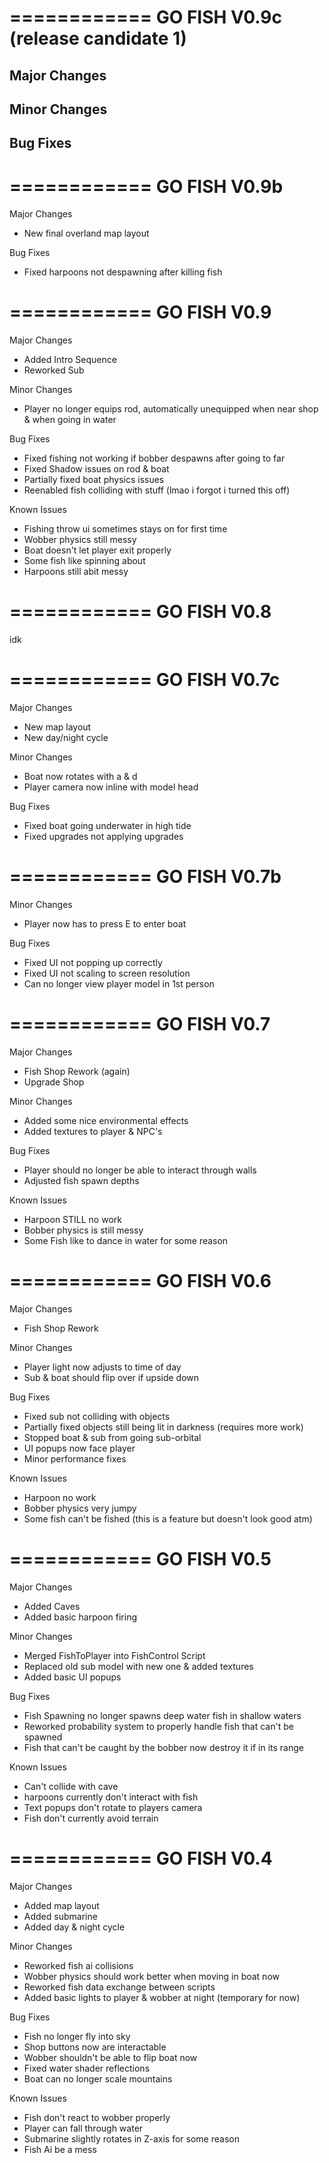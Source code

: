 ============
GO FISH V0.9c (release candidate 1)
============
Major Changes
- 

Minor Changes
-

Bug Fixes
- 

============
GO FISH V0.9b
============
Major Changes
- New final overland map layout

Bug Fixes
- Fixed harpoons not despawning after killing fish

============
GO FISH V0.9
============
Major Changes
- Added Intro Sequence
- Reworked Sub

Minor Changes
- Player no longer equips rod, automatically unequipped when near shop & when going in water

Bug Fixes
- Fixed fishing not working if bobber despawns after going to far 
- Fixed Shadow issues on rod & boat
- Partially fixed boat physics issues
- Reenabled fish colliding with stuff (lmao i forgot i turned this off)

Known Issues
- Fishing throw ui sometimes stays on for first time
- Wobber physics still messy
- Boat doesn't let player exit properly
- Some fish like spinning about 
- Harpoons still abit messy

============
GO FISH V0.8
============
idk

============
GO FISH V0.7c
============

Major Changes
- New map layout
- New day/night cycle

Minor Changes
- Boat now rotates with a & d
- Player camera now inline with model head

Bug Fixes
- Fixed boat going underwater in high tide
- Fixed upgrades not applying upgrades


============
GO FISH V0.7b
============

Minor Changes
- Player now has to press E to enter boat

Bug Fixes
- Fixed UI not popping up correctly
- Fixed UI not scaling to screen resolution
- Can no longer view player model in 1st person 

============
GO FISH V0.7
============

Major Changes
- Fish Shop Rework (again)
- Upgrade Shop

Minor Changes
- Added some nice environmental effects
- Added textures to player & NPC's

Bug Fixes
- Player should no longer be able to interact through walls
- Adjusted fish spawn depths

Known Issues
- Harpoon STILL no work
- Bobber physics is still messy
- Some Fish like to dance in water for some reason

============
GO FISH V0.6
============

Major Changes
- Fish Shop Rework

Minor Changes
- Player light now adjusts to time of day
- Sub & boat should flip over if upside down

Bug Fixes
- Fixed sub not colliding with objects
- Partially fixed objects still being lit in darkness (requires more work)
- Stopped boat & sub from going sub-orbital
- UI popups now face player
- Minor performance fixes

Known Issues
- Harpoon no work
- Bobber physics very jumpy
- Some fish can't be fished (this is a feature but doesn't look good atm) 

============
GO FISH V0.5
============

Major Changes
- Added Caves
- Added basic harpoon firing

Minor Changes
- Merged FishToPlayer into FishControl Script
- Replaced old sub model with new one & added textures
- Added basic UI popups

Bug Fixes
- Fish Spawning no longer spawns deep water fish in shallow waters
- Reworked probability system to properly handle fish that can't be spawned
- Fish that can't be caught by the bobber now destroy it if in its range

Known Issues
- Can't collide with cave
- harpoons currently don't interact with fish
- Text popups don't rotate to players camera
- Fish don't currently avoid terrain

============
GO FISH V0.4
============

Major Changes
- Added map layout
- Added submarine
- Added day & night cycle

Minor Changes
- Reworked fish ai collisions
- Wobber physics should work better when moving in boat now
- Reworked fish data exchange between scripts
- Added basic lights to player & wobber at night (temporary for now)

Bug Fixes
- Fish no longer fly into sky
- Shop buttons now are interactable
- Wobber shouldn't be able to flip boat now
- Fixed water shader reflections
- Boat can no longer scale mountains

Known Issues
- Fish don't react to wobber properly
- Player can fall through water
- Submarine slightly rotates in Z-axis for some reason
- Fish Ai be a mess